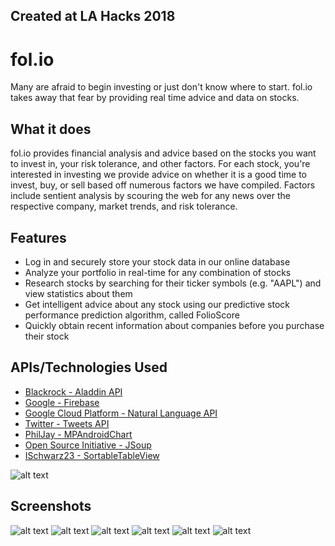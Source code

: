 ## Created at LA Hacks 2018

# fol.io

Many are afraid to begin investing or just don't know where to start. fol.io takes away that fear by providing real time advice and data on stocks.

## What it does
fol.io provides financial analysis and advice based on the stocks you want to invest in, your risk tolerance, and other factors. For each stock, you're interested in investing we provide advice on whether it is a good time to invest, buy, or sell based off numerous factors we have compiled. Factors include sentient analysis by scouring the web for any news over the respective company, market trends, and risk tolerance.

## Features
* Log in and securely store your stock data in our online database
* Analyze your portfolio in real-time for any combination of stocks
* Research stocks by searching for their ticker symbols (e.g. "AAPL") and view statistics about them
* Get intelligent advice about any stock using our predictive stock performance prediction algorithm, called FolioScore
* Quickly obtain recent information about companies before you purchase their stock

## APIs/Technologies Used
* [Blackrock - Aladdin API](http://rockthecode.io/api/)
* [Google - Firebase](https://firebase.google.com/)
* [Google Cloud Platform - Natural Language API](https://cloud.google.com/natural-language/)
* [Twitter - Tweets API](https://developer.twitter.com/en/products/tweets)
* [PhilJay - MPAndroidChart](https://github.com/PhilJay/MPAndroidChart)
* [Open Source Initiative - JSoup](https://jsoup.org/)
* [ISchwarz23 - SortableTableView](https://github.com/ISchwarz23/SortableTableView)

![alt text](https://github.com/rajivanisetti/folio/blob/master/architecture.png)

## Screenshots
![alt text](https://imgur.com/EFeI7J4)
![alt text](https://imgur.com/BeOuuXB)
![alt text](https://imgur.com/Ki4kQfy)
![alt text](https://imgur.com/AnARP9N)
![alt text](https://imgur.com/t63lLHN)
![alt text](https://imgur.com/KI2qsqb)
